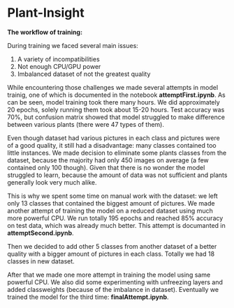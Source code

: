 # Plant-Insight

**The workflow of training:**

During training we faced several main issues:
1. A variety of incompatibilities
2. Not enough CPU/GPU power
3. Imbalanced dataset of not the greatest quality

While encountering those challenges we made several attempts in model trainig, one of which is documented in the notebook **attemptFirst.ipynb**. As can be seen, model training took there many hours. We did approximately 20 epochs, solely running them took about 15-20 hours. Test accuracy was 70%, but confusion matrix showed that model struggled to make difference between various plants (there were 47 types of them). 

Even though dataset had various pictures in each class and pictures were of a good quality, it still had a disadvantage: many classes contained too little instances. We made decision to eliminate some plants classes from the dataset, because the majority had only 450 images on average (a few contained only 100 though). Given that there is no wonder the model struggled to learn, because the amount of data was not sufficient and plants generally look very much alike. 

This is why we spent some time on manual work with the dataset: we left only 13 classes that contained the biggest amount of pictures. We made another attempt of training the model on a reduced dataset using much more powerful CPU. We run totally 195 epochs and reached 85% accuracy on test data, which was already much better. This attempt is documanted in **attemptSecond.ipynb**.

Then we decided to add other 5 classes from another dataset of a better quality with a bigger amount of pictures in each class. Totally we had 18 classes in new dataset.

After that we made one more attempt in training the model using same powerful CPU. We also did some experimenting with unfreezing layers and added classweights (because of the imbalance in dataset). Eventually we trained the model for the third time: **finalAttempt.ipynb**.
